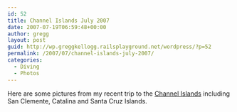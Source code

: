 ```yaml
---
id: 52
title: Channel Islands July 2007
date: 2007-07-19T06:59:48+00:00
author: gregg
layout: post
guid: http://wp.greggkellogg.railsplayground.net/wordpress/?p=52
permalink: /2007/07/channel-islands-july-2007/
categories:
  - Diving
  - Photos
---
```

Here are some pictures from my recent trip to the [Channel Islands](/galleries/Channel%20Islands%202007-07/index.html) including San Clemente, Catalina and Santa Cruz Islands.
